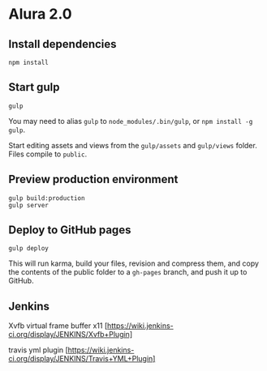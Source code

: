 Alura 2.0
============

## Install dependencies
```
npm install
```

## Start gulp
```
gulp
```
You may need to alias `gulp` to `node_modules/.bin/gulp`, or `npm install -g gulp`.

Start editing assets and views from the `gulp/assets` and `gulp/views` folder. Files compile to `public`.

## Preview production environment
```
gulp build:production
gulp server
```

## Deploy to GitHub pages
```
gulp deploy
```
This will run karma, build your files, revision and compress them, and copy the contents of the public folder to a `gh-pages` branch, and push it up to GitHub.

## Jenkins

Xvfb virtual frame buffer x11 [https://wiki.jenkins-ci.org/display/JENKINS/Xvfb+Plugin]

travis yml plugin [https://wiki.jenkins-ci.org/display/JENKINS/Travis+YML+Plugin]